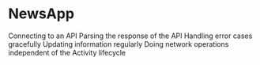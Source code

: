 # NewsApp
Connecting to an API Parsing the response of the API Handling error cases gracefully Updating information regularly Doing network operations independent of the Activity lifecycle
